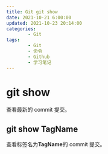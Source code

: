 ```yaml
---
title: Git git show
date: 2021-10-21 6:00:00
updated: 2021-10-23 20:14:00
categories:
        - Git
tags:
        - Git
        - 命令
        - Github
        - 学习笔记
---
```

# git show

查看最新的 commit 提交。

## git show TagName

查看标签名为**TagName**的 commit 提交。

